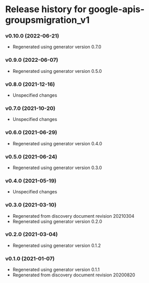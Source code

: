 # Release history for google-apis-groupsmigration_v1

### v0.10.0 (2022-06-21)

* Regenerated using generator version 0.7.0

### v0.9.0 (2022-06-07)

* Regenerated using generator version 0.5.0

### v0.8.0 (2021-12-16)

* Unspecified changes

### v0.7.0 (2021-10-20)

* Unspecified changes

### v0.6.0 (2021-06-29)

* Regenerated using generator version 0.4.0

### v0.5.0 (2021-06-24)

* Regenerated using generator version 0.3.0

### v0.4.0 (2021-05-19)

* Unspecified changes

### v0.3.0 (2021-03-10)

* Regenerated from discovery document revision 20210304
* Regenerated using generator version 0.2.0

### v0.2.0 (2021-03-04)

* Regenerated using generator version 0.1.2

### v0.1.0 (2021-01-07)

* Regenerated using generator version 0.1.1
* Regenerated from discovery document revision 20200820


